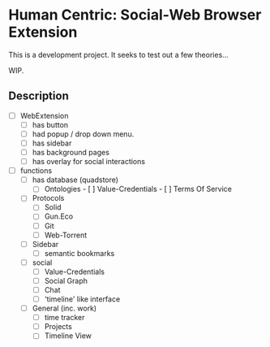 # Human Centric: Social-Web Browser Extension

This is a development project.  It seeks to test out a few theories...

WIP.

## Description
- [ ] WebExtension
    - [ ] has button
    - [ ] had popup / drop down menu.
    - [ ] has sidebar
    - [ ] has background pages
    - [ ] has overlay for social interactions
- [ ] functions
    - [ ] has database (quadstore)
        - [ ] Ontologies
                - [ ] Value-Credentials
                - [ ] Terms Of Service
    - [ ] Protocols
        - [ ] Solid
        - [ ] Gun.Eco
        - [ ] Git
        - [ ] Web-Torrent
    - [ ] Sidebar
        - [ ] semantic bookmarks
    - [ ] social
        - [ ] Value-Credentials
        - [ ] Social Graph
        - [ ] Chat
        - [ ] 'timeline' like interface
    - [ ] General (inc. work) 
        - [ ] time tracker
        - [ ] Projects
        - [ ] Timeline View
